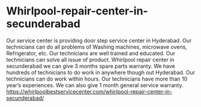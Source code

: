 # Whirlpool-repair-center-in-secunderabad
  Our service center is providing door step service center in Hyderabad. Our technicians can do all problems of Washing machines, microwave ovens, Refrigerator, etc. Our technicians are well trained and educated. Our technicians can solve all issue of product. Whirlpool repair center in secunderabad we can give 3 months spare parts warranty. We have hundreds of technicians to do work in anywhere though out Hyderabad. Our technicians can do work within hours.  Our technicians have more than 10 year’s experiences. We can also give 1 month general service warranty.  https://whirlpoolbestservicecenter.com/whirlpool-repair-center-in-secunderabad/
